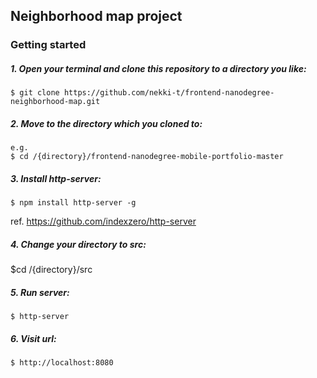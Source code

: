 ## Neighborhood map project
### Getting started
##### 1. Open your terminal and clone this repository to a directory you like:
```
$ git clone https://github.com/nekki-t/frontend-nanodegree-neighborhood-map.git
```
##### 2. Move to the directory which you cloned to:
```
e.g.
$ cd /{directory}/frontend-nanodegree-mobile-portfolio-master
```
##### 3. Install http-server:
```
$ npm install http-server -g
```
ref. https://github.com/indexzero/http-server
##### 4. Change your directory to src:
$cd /{directory}/src

##### 5. Run server:
```
$ http-server
```
##### 6. Visit url:
```
$ http://localhost:8080
```
